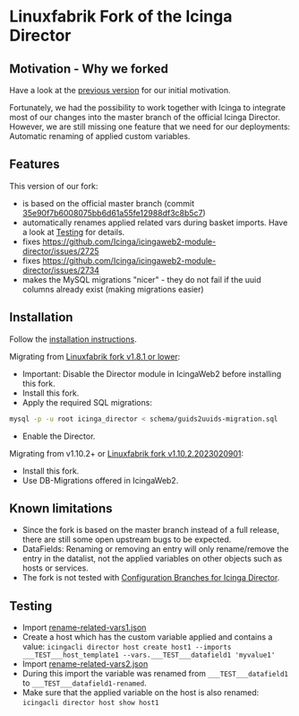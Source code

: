 # Linuxfabrik Fork of the Icinga Director

## Motivation - Why we forked

Have a look at the [previous version](https://github.com/Linuxfabrik/icingaweb2-module-director/blob/feature/uuid-baskets/README.md) for our initial motivation.

Fortunately, we had the possibility to work together with Icinga to integrate most of our changes into the master branch of the official Icinga Director.
However, we are still missing one feature that we need for our deployments: Automatic renaming of applied custom variables.

## Features

This version of our fork:

* is based on the official master branch (commit [35e90f7b6008075bb6d61a55fe12988df3c8b5c7](https://github.com/Icinga/icingaweb2-module-director/tree/35e90f7b6008075bb6d61a55fe12988df3c8b5c7))
* automatically renames applied related vars during basket imports. Have a look at [Testing](#Testing) for details.
* fixes https://github.com/Icinga/icingaweb2-module-director/issues/2725
* fixes https://github.com/Icinga/icingaweb2-module-director/issues/2734
* makes the MySQL migrations "nicer" - they do not fail if the uuid columns already exist (making migrations easier)


## Installation

Follow the [installation instructions](doc/02-Installation.md.d/From-Source.md).

Migrating from [Linuxfabrik fork v1.8.1 or lower](https://git.linuxfabrik.ch/linuxfabrik/icingaweb2-module-director):
* Important: Disable the Director module in IcingaWeb2 before installing this fork.
* Install this fork.
* Apply the required SQL migrations:
```bash
mysql -p -u root icinga_director < schema/guids2uuids-migration.sql
```
* Enable the Director.

Migrating from v1.10.2+ or [Linuxfabrik fork v1.10.2.2023020901](https://git.linuxfabrik.ch/linuxfabrik/icingaweb2-module-director):
* Install this fork.
* Use DB-Migrations offered in IcingaWeb2.


## Known limitations

* Since the fork is based on the master branch instead of a full release, there are still some open upstream bugs to be expected.
* DataFields: Renaming or removing an entry will only rename/remove the entry in the datalist, not the applied variables on other objects such as hosts or services.
* The fork is not tested with [Configuration Branches for Icinga Director](https://icinga.com/docs/icinga-director-branches/latest/).


## Testing

* Import [rename-related-vars1.json](https://github.com/Linuxfabrik/icingaweb2-module-director/blob/feature/basket-rename-vars/test/php/library/Director/Objects/json/rename-related-vars1.json)
* Create a host which has the custom variable applied and contains a value: `icingacli director host create host1 --imports ___TEST___host_template1 --vars.___TEST___datafield1 'myvalue1'`
* Import [rename-related-vars2.json](https://github.com/Linuxfabrik/icingaweb2-module-director/blob/feature/basket-rename-vars/test/php/library/Director/Objects/json/rename-related-vars2.json)
* During this import the variable was renamed from `___TEST___datafield1` to `___TEST___datafield1-renamed`.
* Make sure that the applied variable on the host is also renamed: `icingacli director host show host1`
